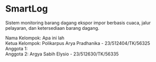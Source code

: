 # SmartLog

Sistem monitoring barang dagang ekspor impor berbasis cuaca, jalur pelayaran, dan ketersediaan barang dagang.

Nama Kelompok: Apa ini lah <br />
Ketua Kelompok: Polikarpus Arya Pradhanika - 23/512404/TK/56325 <br />
Anggota 1: <br />
Anggota 2: Argya Sabih Elysio - 23/512630/TK/56335<br />
